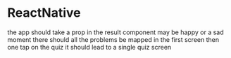 # ReactNative

the app should take a prop in the result component may be happy or a sad moment
there should all the problems be mapped in the first screen then one tap on the quiz it should lead to a single quiz screen
